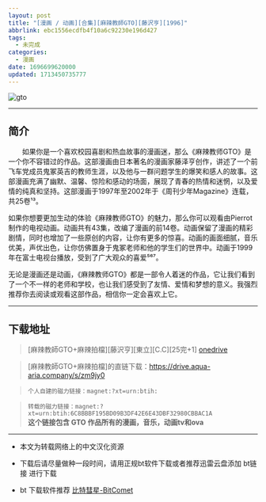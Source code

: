 ```yaml
---
layout: post
title: "[漫画 / 动画][合集][麻辣教師GTO][藤沢亨][1996]"
abbrlink: ebc1556ecdfb4f10a6c92230e196d427
tags:
  - 未完成
categories:
  - 漫画
date: 1696699620000
updated: 1713450735777
---
```


![gto](https://jsd.cdn.zzko.cn/gh/shuiwudengli/images@master/gtopng.7ioepb5jptk0.webp)

***

## 简介

  如果你是一个喜欢校园喜剧和热血故事的漫画迷，那么《麻辣教师GTO》是一个你不容错过的作品。这部漫画由日本著名的漫画家藤泽亨创作，讲述了一个前飞车党成员鬼冢英吉的教师生涯，以及他与一群问题学生的爆笑和感人的故事。这部漫画充满了幽默、温馨、惊险和感动的场面，展现了青春的热情和迷惘，以及爱情的纯真和坚持。这部漫画于1997年至2002年于《周刊少年Magazine》连载，共25卷¹³。

如果你想要更加生动的体验《麻辣教师GTO》的魅力，那么你可以观看由Pierrot制作的电视动画。动画共有43集，改编了漫画的前14卷。动画保留了漫画的精彩剧情，同时也增加了一些原创的内容，让你有更多的惊喜。动画的画面细腻，音乐优美，声优出色，让你仿佛置身于鬼冢老师和他的学生们的世界中。动画于1999年在富士电视台播放，受到了广大观众的喜爱⁵⁶⁷。

无论是漫画还是动画，《麻辣教师GTO》都是一部令人着迷的作品，它让我们看到了一个不一样的老师和学校，也让我们感受到了友情、爱情和梦想的意义。我强烈推荐你去阅读或观看这部作品，相信你一定会喜欢上它。

***

## 下载地址

> \[麻辣教師GTO+麻辣拍檔]\[藤沢亨]\[東立]\[C.C]\[25完+1]
> [onedrive](https://ltld-my.sharepoint.com/:u:/g/personal/linyoude_ltld_onmicrosoft_com/EdDP8zdMMWxBl0UEUzcTXG0BuT7Sr3MbLaG-JxmoNfS-6Q)

> \[麻辣教師GTO+麻辣拍檔]的直链下载：<https://drive.aqua-aria.company/s/zm9jy0>

> `个人自建的磁力链接：magnet:?xt=urn:btih:`

> `转载的磁力链接：magnet:?xt=urn:btih:6C8BBBF195BD09B3DF42E6E43DBF32980CBBAC1A`\
> **这个链接包含 GTO 作品所有的漫画，音乐，动画tv和ova**

***

- 本文为转载网络上的中文汉化资源

- 下载后请尽量做种一段时间，请用正规bt软件下载或者推荐迅雷云盘添加 bt链接 进行下载

- bt 下载软件推荐 [比特彗星-BitComet](https://pan.lanzouj.com/b073c7g4f)
